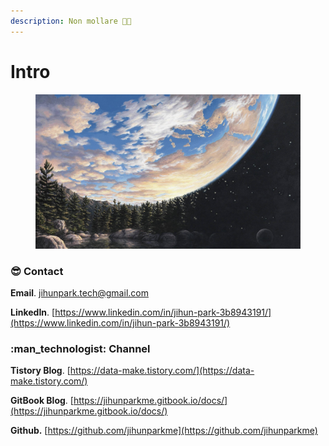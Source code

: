 ```yaml
---
description: Non mollare 💪🏼
---
```


# Intro

<figure><img src=".gitbook/assets/space.jpg" alt=""><figcaption></figcaption></figure>

### :sunglasses: Contact

**Email**. [jihunpark.tech@gmail.com](mailto:jihunpark.tech@gmail.com)

**LinkedIn**. [https://www.linkedin.com/in/jihun-park-3b8943191/](https://www.linkedin.com/in/jihun-park-3b8943191/)

### :man\_technologist: Channel

**Tistory Blog**. [https://data-make.tistory.com/](https://data-make.tistory.com/)

**GitBook Blog**. [https://jihunparkme.gitbook.io/docs/](https://jihunparkme.gitbook.io/docs/)

**Github.** [https://github.com/jihunparkme](https://github.com/jihunparkme)
